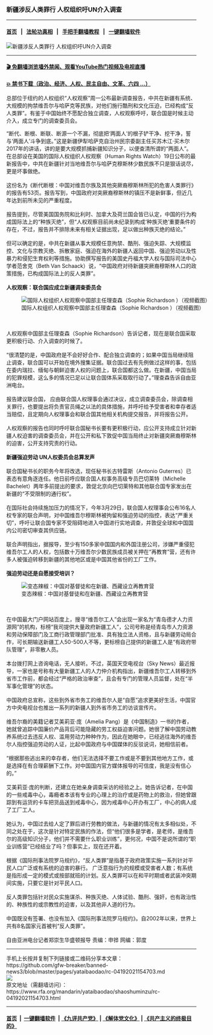 ### 新疆涉反人类罪行 人权组织吁UN介入调查
------------------------

#### [首页](https://github.com/gfw-breaker/banned-news3/blob/master/README.md) &nbsp;&nbsp;|&nbsp;&nbsp; [法轮功真相](https://github.com/begood0513/basic/blob/master/README.md)  &nbsp;&nbsp;|&nbsp;&nbsp; [手把手翻墙教程](https://github.com/gfw-breaker/guides/wiki)  &nbsp;&nbsp;|&nbsp;&nbsp; [一键翻墙软件](https://github.com/gfw-breaker/nogfw/blob/master/README.md)  



<div id="headerimg">
 <img alt="新疆涉反人类罪行 人权组织吁UN介入调查" src="https://www.rfa.org/mandarin/yataibaodao/shaoshuminzu/rc-04192021154703.html/@@images/27fd1112-5b60-40ba-9581-2292530b1b95.jpeg" title="新疆涉反人类罪行 人权组织吁UN介入调查"/>
 <span class="lead_image_caption">
 </span>
 <!-- zoomattribute -->
</div>

<hr/>


#### [ 🎬  免翻墙浏览墙外禁闻、观看YouTube热门视频及电视直播](https://github.com/gfw-breaker/HelloWorld)

#### [ 💥  禁书下载（政治、经济、人权、民主自由、文革、六四 ...）](https://github.com/gfw-breaker/books/blob/master/README.md)

<div id="storytext">
 <p>
  总部位于纽约的人权组织“人权观察”周一公布最新调查报告，中共在新疆有系统、大规模的拘禁维吾尔与哈萨克等民族，对他们施行酷刑和文化压迫，已经构成“反人类罪”。有鉴于中国始终不愿配合独立调查，人权观察呼吁，联合国是时候主动介入，成立专门的调查委员会。
 </p>
 <p>
 </p>
 <p>
 </p>
 <p>
  “断代、断根、断联、断源一个不漏，彻底把‘两面人’的根子铲干净、挖干净，誓与‘两面人’斗争到底。”这是新疆伊犁哈萨克自治州民宗委副主任买苏木江·买木尔2017年的讲话，讲的是要大规模抓捕新疆知识分子，以便查清所谓的“两面人”。在总部设在美国的国际人权组织人权观察（Human Rights Watch）19日公布的最新报告中，中共在新疆针对当地维吾尔与哈萨克穆斯林少数民族不只是狠话说尽，更是坏事做绝。
  <br/>
  <br/>
  这份名为《断代断根：中国对维吾尔族及其他突厥裔穆斯林所犯的危害人类罪行》的报告有53页。报告写到，中国政府对突厥裔穆斯林的镇压不是新鲜事，但近几年达到前所未见的严重程度。
  <br/>
  <br/>
  报告提到，尽管美国国务院和比利时、加拿大及荷兰国会皆已认定，中国的行为构成国际法上的“种族灭绝”，但“人权观察目前尚未纪录到构成‘种族灭绝’重要条件的存在，不过，报告并不排除未来有相关证据出现，足以做出种族灭绝的结论。”
  <br/>
  <br/>
  但可以确定的是，中共在新疆从事大规模任意拘禁、酷刑、强迫失踪、大规模监控、文化与宗教灭绝、拆散家庭、强迫在海外的新疆人返回中国、强迫劳动以及性暴力和侵犯生育权利等措施。协助撰写报告的美国史丹福大学人权与国际司法中心学者范舍克（Beth Van Schaack）说，“中国政府对待新疆突厥裔穆斯林人口的政策措施，已构成国际法上的反人类罪”。
  <br/>
  <br/>
  <strong>
   人权观察：联合国应成立新疆调查委员会
  </strong>
 </p>
 <p>
  <figure class="image-richtext image-inline captioned" style="width:680px;">
   <img alt="国际人权组织人权观察中国部主任理查森（Sophie Richardson ）（视频截图）" src="https://www.rfa.org/mandarin/yataibaodao/shaoshuminzu/rc-04192021154703.html/8316de99-0145-4927-852f-0afb90101086.png/@@images/6cc3ee8c-8452-4163-833d-660ec2176848.png" title="1"/>
   <figcaption class="image-caption">
    国际人权组织人权观察中国部主任理查森（Sophie Richardson ）（视频截图）
   </figcaption>
   <small>
   </small>
  </figure>
  <br/>
  <br/>
  人权观察中国部主任理查森（Sophie Richardson）告诉记者，现在是联合国采取更积极行动、介入调查的时候了。
  <br/>
  <br/>
  “很清楚的是，中国政府是不会好好合作、配合独立调查的；如果中国当局继续阻止调查，联合国可以开始在境外搜集证据。联合国过去有先例做过这样的事，包括在委内瑞拉、缅甸与朝鲜迫害人权的问题上，联合国都这么做。在新疆，中国当局的犯罪规模，这么多的情况已足以让联合国体系采取取行动了。”理查森告诉自由亚洲电台。
  <br/>
  <br/>
  报告建议联合国， 应由联合国人权理事会通过决议，成立调查委员会，除调查相关罪行，也要提出将负责官员绳之以法的具体措施，并呼吁给予受害者和幸存者适当赔偿，且定期向人权理事会和联合国其他相关机构提交报告，并将报告公开。
  <br/>
  <br/>
  人权观察的报告也同时呼吁联合国秘书长要有更积极行动，应公开支持成立针对新疆人权迫害的调查委员会，并在公开和私下敦促中国当局终止对新疆突厥裔穆斯林的迫害，公开支持究责的行动。
  <br/>
  <br/>
  <strong>
   新疆强迫劳动 UN人权委员会总算发声
  </strong>
  <br/>
  <br/>
  联合国秘书长的职务今年将改选，现任秘书长古特雷斯（Antonio Guterres）已表态有意角逐连任。他日前呼应联合国人权事务高级专员巴切莱特（Michelle Bachelet）两年多前提出的要求，敦促北京向巴切莱特和其他联合国专家发出在新疆的“不受限制的通行权”。
  <br/>
  <br/>
  在国际社会持续施加压力的情况下，今年3月29日，联合国人权理事会公布16名人权专家的联合声明，对中国维吾尔穆斯林被拘留和强迫劳动的指控，表达“严重关切”，呼吁让联合国专家不受阻碍地进入中国进行实地调查，并敦促全球和中国国内公司密切审查其供应链。
  <br/>
  <br/>
  联合声明指出，据报导，至少有150多家中国国内和外国注册公司，涉嫌严重侵犯维吾尔工人的人权，包括数十万维吾尔少数民族成员被关押在“再教育”营，还有许多人被强迫转移到新疆的其他地区或是中国其他省份的工厂工作。
  <br/>
  <br/>
  <strong>
   强迫劳动还是自愿接受培训？
  </strong>
 </p>
 <p>
  <figure class="image-richtext image-inline captioned" style="width:620px;">
   <img alt="变态辣椒：中国对基督徒和在新疆、西藏设立再教育营" src="https://www.rfa.org/mandarin/yataibaodao/shaoshuminzu/rc-04192021154703.html/10fe69ab-20a0-4e06-b31b-33297bf57403.jpeg/@@images/548347bb-16ef-4444-89b7-0b68bae66f7e.jpeg" title="2"/>
   <figcaption class="image-caption">
    变态辣椒：中国对基督徒和在新疆、西藏设立再教育营
   </figcaption>
   <small>
   </small>
  </figure>
  <br/>
  <br/>
  在中国最大门户网站百度上，搜寻“维吾尔工人”会出现一家名为“青岛德才人力资源网”的机构，标榜“我司提供大量政府新疆工人”，公司号称是经青岛市人力资源和劳动保障部门及工商行政管理部门批准、具有独立法人资格，且与新疆劳动局合作，可长期输送新疆工人50-500人不等，更标榜自己提供的新疆工人是“有政府带队管理”，非零散人员。
  <br/>
  <br/>
  本台拨打网上咨询电话，无人接听。不过，英国天空电视台（Sky News）最近报导，一家也是号称有大量新疆工人的人力仲介机构指出，新疆维吾尔工人转移到外省市工作前，都会经过“严格的政治审查”，且会有专门的管理人员监督，处在“半军事化管理”的状态。
  <br/>
  <br/>
  中国政府总宣称，这些到外省市务工的维吾尔人是“自愿”追求更美好生活，中国官方中央电视台也推出一系列的新疆人到外省市务工的访谈宣传片。
  <br/>
  <br/>
  维吾尔裔的美籍记者艾美莉亚·庞（Amelia Pang）是《中国制造》一书的作者，她就曾追踪中国廉价产品背后可能隐藏的劳工权益迫害问题。她很了解中国劳动教养系统过去违反人权、滥用劳动力种种作为，因此在她眼中，已经逃往海外的维吾尔人指控强迫劳动的人证，比起中国政府与中国媒体的反驳说词，她相信前者。
  <br/>
  <br/>
  “根据那些逃出来的幸存者，他们无法选择不要工作或是不要到其他地方工作，或是选择在有合理薪酬下工作。对中国国内官方媒体报导的可信度，我是没有信心的。”
  <br/>
  <br/>
  艾美莉亚·庞的判断，还建立在她亲身调查采访的经验之上。她告诉记者，在中国的一些戒毒中心，毒瘾者本该有专业的心理上的治疗或是药物上的救治，但她曾跟踪到有运货的卡车把货品送到戒毒中心，因为戒毒中心开办有工厂，中心的病人成了工厂工人。
  <br/>
  <br/>
  她认为，中国过去给人定了罪后进行劳教的做法，与新疆的情况有太多相似处，不同之处在于，这次是针对特定民族的作法，但“他们很多是学者，是老师，是维吾尔的高级知识分子，他们并不需要什么职业训练”，更何况，中国不是说所谓的“职业训练营”已经结业了吗？但事实上，现在还开着。
  <br/>
  <br/>
  根据《国际刑事法院罗马规约》，“反人类罪”是指基于政府政策实施一系列针对平民人口广泛或有系统的迫害的暴行。 广泛意指行为的规模或受害者人数；有系统是指形成一定的模式或按部就班的计划。反人类罪可以在和平时期或者武装冲突期间实施，只要它是针对平民人口。
  <br/>
  <br/>
  反人类罪包括针对民众实施谋杀、种族灭绝、人体试验、酷刑、强奸，也有政治性的、种族性的或宗教性的迫害，以及其他非人道的行为。
  <br/>
  <br/>
  中国既没有签署、也没有加入《国际刑事法院罗马规约》。自2002年以来，世界上共有8名国家元首被判“反人类罪”。
  <br/>
  <br/>
  自由亚洲电台记者郑崇生华盛顿报导 责编：申铧 网编：郭度
 </p>
 <p>
 </p>
</div>

<hr/>
手机上长按并复制下列链接或二维码分享本文章：<br/>
https://github.com/gfw-breaker/banned-news3/blob/master/pages/yataibaodao/rc-04192021154703.md <br/>
<a href='https://github.com/gfw-breaker/banned-news3/blob/master/pages/yataibaodao/rc-04192021154703.md'><img src='https://github.com/gfw-breaker/banned-news3/blob/master/pages/yataibaodao/rc-04192021154703.md.png'/></a> <br/>
原文地址（需翻墙访问）：https://www.rfa.org/mandarin/yataibaodao/shaoshuminzu/rc-04192021154703.html


------------------------
#### [首页](https://github.com/gfw-breaker/banned-news3/blob/master/README.md) &nbsp;|&nbsp; [一键翻墙软件](https://github.com/gfw-breaker/nogfw/blob/master/README.md) &nbsp;| [《九评共产党》](https://github.com/gfw-breaker/9ping.md/blob/master/README.md#九评之一评共产党是什么) | [《解体党文化》](https://github.com/gfw-breaker/jtdwh.md/blob/master/README.md) | [《共产主义的终极目的》](https://github.com/gfw-breaker/gczydzjmd.md/blob/master/README.md)


<img src='http://gfw-breaker.win/banned-news3/pages/yataibaodao/rc-04192021154703.md' width='0px' height='0px'/>